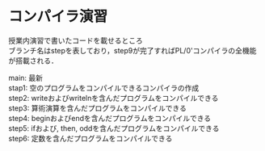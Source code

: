 # コンパイラ演習
授業内演習で書いたコードを載せるところ<br>
ブランチ名はstepを表しており，step9が完了すればPL/0'コンパイラの全機能が搭載される．

main: 最新<br>
stap1: 空のプログラムをコンパイルできるコンパイラの作成<br>
step2: writeおよびwritelnを含んだプログラムをコンパイルできる<br>
step3: 算術演算を含んだプログラムをコンパイルできる<br>
step4: beginおよびendを含んだプログラムをコンパイルできる<br>
step5: ifおよび, then, oddを含んだプログラムをコンパイルできる<br>
step6: 定数を含んだプログラムをコンパイルできる<br>